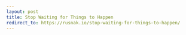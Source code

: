 ```yaml
---
layout: post
title: Stop Waiting for Things to Happen
redirect_to: https://rusnak.io/stop-waiting-for-things-to-happen/
---
```

